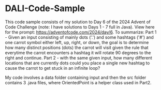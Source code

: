 # DALI-Code-Sample
This code sample consists of my solution to Day 6 of the 2024 Advent of Code Challenge (note: I have solutions to Days 1 - 7 full in Java). View here for the prompt: https://adventofcode.com/2024/day/6. To summarize: Part 1 - Given an input consisting of mainly dots ('.') and some hashtags ('#') and one carrot symbol either left, up, right, or down, the goal is to determine how many distinct positions (dots) the carrot will visit given the rule that everytime the carrot encounters a hashtag it will rotate 90 degrees to the right and continue. Part 2 - with the same given input, how many different locations that are currently dots could you place a single new hashtag to cause the carrot to get stuck in an infinite loop?

My code involves a data folder containing input and then the src folder contains 3 .java files, where OrientedPoint is a helper class used in Part2.
